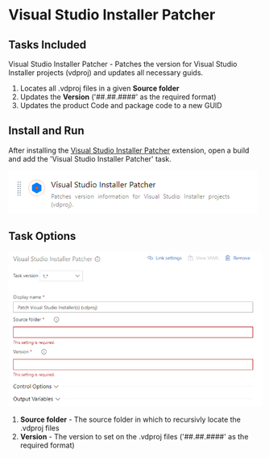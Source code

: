 # Visual Studio Installer Patcher

## Tasks Included

Visual Studio Installer Patcher - Patches the version for Visual Studio Installer projects (vdproj) and updates all necessary guids.

1. Locates all .vdproj files in a given **Source folder**
2. Updates the **Version** ('##.##.####' as the required format)
3. Updates the product Code and package code to a new GUID

## Install and Run

After installing the [Visual Studio Installer Patcher](https://marketplace.visualstudio.com/items?itemName=RedAppleGroup.VisualStudioInstallerPatcher) extension, open a build and add the 'Visual Studio Installer Patcher' task.

![Task](https://github.com/sourceinsurance/Visual-Studio-Installer-Patcher/blob/master/Images/Task.png?raw=true "Task")

## Task Options

![Task Options](https://github.com/sourceinsurance/Visual-Studio-Installer-Patcher/blob/master/Images/TaskOptions.png?raw=true "Task Options")

1. **Source folder** - The source folder in which to recursivly locate the .vdproj files
2. **Version** - The version to set on the .vdproj files ('##.##.####' as the required format)